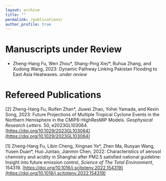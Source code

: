 ```yaml
---
layout: archive
title: ""
permalink: /publications/
author_profile: true
---
```




Manuscripts under Review
======
* Zheng-Hang Fu, Wen Zhou*, Shang-Ping Xie/*, Ruhua Zhang, and Xudong Wang, 2023: Dynamic Pathway Linking Pakistan Flooding to East Asia Heatwaves. <i>under review</i>



Refereed Publications
======
[2] Zheng-Hang Fu, Ruifen Zhan*, Jiuwei Zhao, Yohei Yamada, and Kexin Song, 2023: Future Projections of Multiple Tropical Cyclone Events in the Northern Hemisphere in the CMIP6-HighResMIP Models. <i>Geophysical Research Letters</i>. 50, e2023GL103064. [https://doi.org/10.1029/2023GL103064](https://doi.org/10.1029/2023GL103064)

[1] Zheng-Hang Fu, Libin Cheng, Xingnan Ye*, Zhen Ma, Ruoyan Wang, Yusen Duan*, Huo Juntao, Jianmin Chen, 2022: Characteristics of aerosol chemistry and acidity in Shanghai after PM2.5 satisfied national guideline: Insight into future emission control, <i>Science of The Total Environment</i>, 154319. [https://doi.org/10.1016/j.scitotenv.2022.154319](https://doi.org/10.1016/j.scitotenv.2022.154319)
